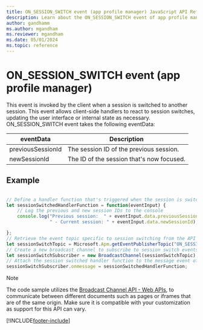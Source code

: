 ```yaml
---
title: ON_SESSION_SWITCH event (app profile manager) JavaScript API Reference
description: Learn about the ON_SESSION_SWITCH event of app profile manager in Customer Service workspace.
author: gandhamm
ms.author: mgandham
ms.reviewer: mgandham
ms.date: 05/01/2024
ms.topic: reference
---
```


# ON_SESSION_SWITCH event (app profile manager)


This event is invoked by the client when a session is switched to another session. This event allows client-side handlers to react to session switches, updating the user interface or internal state as necessary. ON_SESSION_SWITCH event takes the following eventData:


| eventData            | Description  | 
|------------------|----------|
| previousSessionId           | The session ID of the previous session.  | 
| newSessionId           | The ID of the session that's now focused.  | 


## Example

```JavaScript

// Define a handler function that's triggered when the session is switched
let sessionSwitchedHandlerFunction = function(eventInput) {
    // Log the previous and new session IDs to the console
    console.log("Previous session:  " + eventInput.data.previousSessionId +
                " - Current session: " + eventInput.data.newSessionId);

}; 
// Retrieve the event topic specific to session switching from the API
let sessionSwitchTopic = Microsoft.Apm.getEventPublisherTopic("ON_SESSION_SWITCH");
// Create a new broadcast channel to subscribe to session switch events
let sessionSwitchSubscriber = new BroadcastChannel(sessionSwitchTopic);
// Attach the session switched handler function to the message event of the subscriber
sessionSwitchSubscriber.onmessage = sessionSwitchedHandlerFunction;

```

> [!NOTE]
> The code sample utilizes the [Broadcast Channel API - Web APIs](https://developer.mozilla.org/en-US/docs/Web/API/Broadcast_Channel_API), to communicate between different documents such as pages or iframes that are of the same origin. Make sure it is compatible with your customization as support for this API can vary.


[!INCLUDE[footer-include](../../../../includes/footer-banner.md)]

